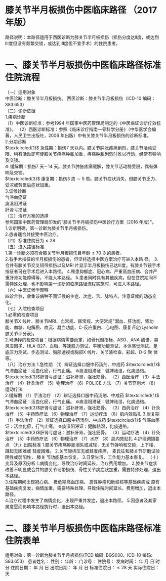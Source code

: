 # 膝关节半月板损伤中医临床路径  （2017 年版）  
路径说明：本路径适用于西医诊断为膝关节半月板损伤（损伤分度达Ⅱ度，或达到Ⅲ度但没有频繁交锁，或达到Ⅲ度但不宜手术）的住院患者。  
# 一、膝关节半月板损伤中医临床路径标准住院流程  
（一）适用对象  
中医诊断：膝关节半月板损伤。 西医诊断：膝关节半月板损伤（ICD-10 编码：S83.653）  
（二）诊断依据  
1.疾病诊断  
（1）中医诊断标准：参考1994 年国家中医药管理局制定的《中医病证诊断疗效标准》。 （2）西医诊断标准：参照《临床诊疗指南—骨科学分册》（中华医学会编著，人民卫生出版社，2006 年出版）中有关膝关节半月板损伤的诊断标准。  
2.分期诊断  
$\textcircled{1}$ 急性期：损伤7 天以内。膝关节肿胀疼痛剧烈，膝关节活动受限，稍有活动即可使膝关节疼痛肿胀加重，疼痛肿胀剧烈时难以行动，经常有弹响及交锁。  
$\circledcirc$ 缓解期：损伤7 天$\sim\!14$ 天。膝关节肿胀疼痛缓解，膝关节活动稍受限，偶有弹响及交锁。  
$\textcircled{3}$ 康复期：损伤3 周${\sim}5$ 周。膝关节症状消失，但膝关节乏力，受凉或劳累后症状加重。  
3.证候诊断  
气滞血瘀证  
痰湿阻滞证  
肝肾亏损证  
（三）治疗方案的选择  
参照国家中医药管理局印发的“膝关节半月板损伤中医诊疗方案（2016 年版）”。  
1.诊断明确，第一诊断为膝关节半月板损伤。  
2.患者适合并接受中医治疗。  
（四）标准住院日为${\leqslant}28$  
（五）进入路径标准  
1.第一诊断必须符合膝关节半月板损伤且年龄${\leqslant}70$ 岁的患者。  
2.有手术指征的半月板损伤的患者，但坚持选择中医方案治疗可进入本路 径。 3.合并有膝关节交叉韧带损伤以及MRI 片显示半月板损伤已达Ⅲ度，有膝关节镜手术指征者可在手术后进入本路径。  4.罹患抑郁症、冠心病、严重高血压病、合并严重肝肾功能障碍等，不能入本路径。 5.患者同时具有其他疾病，但在住院期间不需特殊处理，也不影响第一诊断的临床路径流程实施时，可进入本路径。  
（六）中医证候学观察  
四诊合参，收集该病种不同证候的主症、次症、舌、脉特点。注意证候的动态变化。  
（七）入院检查项目  
1.必需的检查项目  
膝关节X 线片、膝关节MRI、血常规、尿常规、大便常规$^+$潜血、肝功能、肾功能、血糖、电解质、血沉、凝血功能、C-反应蛋白、心电图、康复评定(Lysholm膝关节评分表)。  
2.可选择的检查项目：根据病情需要而定，如骨代谢指标、ASO、ANA 酶谱、类风湿因子、HLA-B27、血脂、等速肌力测试、平衡功能测试、本体感觉测试、足底压力测试、步态测试、胸部透视或胸部X 线片、关节液检查、彩超、D-2 聚 体等。  
（八）治疗方法 1.急性期 （1）辨证选择口服中药汤剂、中成药 $\textcircled{1}$ 气滞血瘀证：活血化瘀，行气止痛。  $\circledcirc$痰湿阻滞证：健脾祛湿，化痰通络。 $\textcircled{3}$肝肾亏虚证：滋补肝肾，强壮筋骨。 （2）西医治疗 （3）手法治疗 （4）针灸治疗 （5）物理治疗 （6）POLICE 方法 （7）关节穿刺术 （8）运动疗法  
2.缓解期 （1）手法治疗 （2）辨证选择口服中药汤剂、中成药 $\textcircled{1}$ 气滞血瘀证：活血化瘀，行气止痛。  $\circledcirc$痰湿阻滞证：健脾祛湿，化痰通络。 $\textcircled{3}$肝肾亏虚证：滋补肝肾，强壮筋骨。 （3）西药治疗 （4）针灸治疗 （5）中药热疗法 （6）物理治疗 （7）运动疗法 （8）肌内效贴扎 3.康复期 （1）手法治疗 （2）辨证选择口服中药汤剂、中成药 $\textcircled{1}$ 气滞血瘀证：活血化瘀，行气止痛。  $\circledcirc$痰湿阻滞证：健脾祛湿，化痰通络。 $\textcircled{3}$肝肾亏虚证：滋补肝肾，强壮筋骨。 （3）运动疗法 （4）针灸治疗 （5）中药热疗法 （6）物理治疗 （7）水疗 （8）肌内效贴扎 4.护理调摄要点 （九）出院标准 1.膝关节疼痛肿胀消失或减轻，无关节弹响和交锁，上下楼、蹲起无困难或 轻度困难。 2.关节隙挤压无或轻度疼痛， 麦氏征和膝关节研磨试验阴性或弱阳性， 膝关 节功能基本恢复。 3.日常生活、工作能力基本恢复。 （十）变异及原因分析 1.病情变化，导致治疗时间延长，治疗费用增加。 2.膝关节症状改善不明显或合并的膝关节韧带损伤、骨性关节病症状加重，需要特殊处理，退出本路径。  
3.住院期间出现冠心病、 极危期高血压病、 恶性肿瘤和肺结核等基础疾病或 原有基础疾病复发，病情加重，需要特殊处理，导致住院时间延长、费用增加，退出本路径。  
4.治疗过程中发生了病情变化，出现严重并发症，退出本路径。 5.因患者及其家属意愿而影响本路径执行时，退出本路径。  
# 二、膝关节半月板损伤中医临床路径标准住院表单  
适用对象：第一诊断为膝关节半月板损伤(TCD 编码: BGS000、ICD-10 编码: S83.653） 患者姓名：          性别：    年龄：    门诊号：         住院号：            发病时间：   年  月  日  时  分  住院日期：   年  月  日 出院日期：   年  月   日      标准住院日：${\leqslant}28$ 天              实际住院日：      天  
